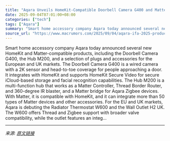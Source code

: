 ```yaml
---
title: "Aqara Unveils HomeKit-Compatible Doorbell Camera G400 and Matter Hub M200"
date: 2025-09-04T07:01:00+08:00
categories: ["tech"]
tags: ["Aqara"]
summary: "Smart home accessory company Aqara today announced several new HomeKit and Matter-compatible products, including the Doorbell Camera G400, the Hub M200, and a selection of plugs and accessories for th"
source_url: "https://www.macrumors.com/2025/09/04/aqara-ifa-2025-products/"
---
```


Smart home accessory company Aqara today announced several new HomeKit and Matter-compatible products, including the Doorbell Camera G400, the Hub M200, and a selection of plugs and accessories for the European and UK markets. The Doorbell Camera G400 is a wired camera with a 2K sensor and head-to-toe coverage for people approaching a door. It integrates with &zwnj;HomeKit&zwnj; and supports HomeKit Secure Video for secure iCloud-based storage and facial recognition capabilities. The Hub M200 is a multi-function hub that works as a Matter Controller, Thread Border Router, and 360-degree IR blaster, and a Matter bridge for Aqara Zigbee devices. With Matter, it is compatible with &zwnj;HomeKit&zwnj;, and it can integrate more than 50 types of Matter devices and other accessories. For the EU and UK markets, Aqara is debuting the Radiator Thermostat W600 and the Wall Outlet H2 UK. The W600 offers Thread and Zigbee support with broader valve compatibility, while the outlet features an integ...

---

*来源: [原文链接](https://www.macrumors.com/2025/09/04/aqara-ifa-2025-products/)*
